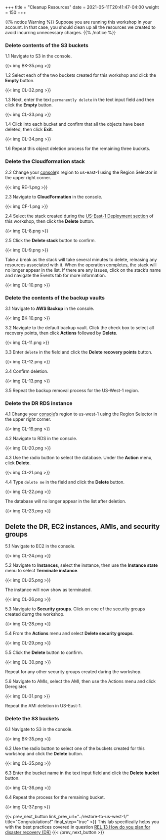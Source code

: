 +++
title = "Cleanup Resources"
date =  2021-05-11T20:41:47-04:00
weight = 150
+++

{{% notice Warning %}}
Suppose you are running this workshop in your account. In that case, you should clean up all the resources we created to avoid incurring unnecessary charges.
{{% /notice %}}

### Delete contents of the S3 buckets

1.1 Navigate to S3 in the console.

{{< img BK-35.png >}}

1.2 Select each of the two buckets created for this workshop and click the **Empty** button.

{{< img CL-32.png >}}

1.3 Next, enter the text `permanently delete` in the text input field and then click the **Empty** button.

{{< img CL-33.png >}}

1.4 Click into each bucket and confirm that all the objects have been deleted, then click **Exit**.

{{< img CL-34.png >}}

1.6 Repeat this object deletion process for the remaining three buckets.

### Delete the Cloudformation stack

2.2 Change your [console](https://us-east-1.console.aws.amazon.com/console)’s region to us-east-1 using the Region Selector in the upper right corner.

{{< img RE-1.png >}}

2.3 Navigate to **CloudFormation** in the console.

{{< img CF-1.png >}}

2.4 Select the stack created during the [US-East-1 Deployment section](us-east-1-deployment.html) of this workshop, then click the **Delete** button.

{{< img CL-8.png >}}

2.5 Click the **Delete stack** button to confirm.

{{< img CL-9.png >}}

Take a break as the stack will take several minutes to delete, releasing any resources associated with it. When the operation completes, the stack will no longer appear in the list. If there are any issues, click on the stack’s name and navigate the Events tab for more information.

{{< img CL-10.png >}}

### Delete the contents of the backup vaults

3.1  Navigate to **AWS Backup** in the console.

{{< img BK-10.png >}}

3.2 Navigate to the default backup vault. Click the check box to select all recovery points, then click **Actions** followed by **Delete**.

{{< img CL-11.png >}}

3.3 Enter `delete` in the field and click the **Delete recovery points** button.

{{< img CL-12.png >}}

3.4 Confirm deletion.

{{< img CL-13.png >}}

3.5 Repeat the backup removal process for the US-West-1 region.

### Delete the DR RDS instance

4.1 Change your [console](https://us-west-1.console.aws.amazon.com/console)’s region to us-west-1 using the Region Selector in the upper right corner.

{{< img CL-19.png >}}

4.2 Navigate to RDS in the console.

{{< img CL-20.png >}}

4.3 Use the radio button to select the database. Under the **Action** menu, click **Delete**.

{{< img CL-21.png >}}

4.4 Type `delete me` in the field and click the **Delete** button.

{{< img CL-22.png >}}

The database will no longer appear in the list after deletion.

{{< img CL-23.png >}}

## Delete the DR, EC2 instances, AMIs, and security groups

5.1 Navigate to EC2 in the console.

{{< img CL-24.png >}}

5.2 Navigate to **Instances**, select the instance, then use the **Instance state** menu to select **Terminate instance**.

{{< img CL-25.png >}}

The instance will now show as terminated.

{{< img CL-26.png >}}

5.3 Navigate to **Security groups**. Click on one of the security groups created durng the workshop.

{{< img CL-28.png >}}

5.4 From the **Actions** menu and select **Delete security groups**.

{{< img CL-29.png >}}

5.5 Click the **Delete** button to confirm.

{{< img CL-30.png >}}

Repeat for any other security groups created during the workshop.

5.6 Navigate to AMIs, select the AMI, then use the Actions menu and click Deregister.

{{< img CL-31.png >}}

Repeat the AMI deletion in US-East-1.

### Delete the S3 buckets

6.1 Navigate to S3 in the console.

{{< img BK-35.png >}}

6.2 Use the radio button to select one of the buckets created for this workshop and click the **Delete** button.

{{< img CL-35.png >}}

6.3 Enter the bucket name in the text input field and click the **Delete bucket** button.

{{< img CL-36.png >}}

6.4 Repeat the process for the remaining bucket.

{{< img CL-37.png >}}

{{< prev_next_button link_prev_url="../restore-to-us-west-1/" title="Congratulations!" final_step="true" >}}
This lab specifically helps you with the best practices covered in question [REL 13  How do you plan for disaster recovery (DR)](https://docs.aws.amazon.com/wellarchitected/latest/framework/a-failure-management.html)
{{< /prev_next_button >}}
